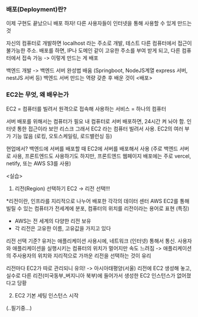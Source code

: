 ### 배포(Deployment)란?
이제 구현도 끝났으니 배포 하자!
다른 사용자들이 인터넷을 통해 사용할 수 있게 만드는 것 

자신의 컴퓨터로 개발하면 localhost 라는 주소로 개발, 테스트
다른 컴퓨터에서 접근이 불가능한 주소. 
배포를 하면, IP나 도메인 같이 고유한 주소를 부여 받게 되고, 다른 컴퓨터에서 접속 가능
 -> 이렇게 만드는 게 배포
 
백엔드 개발 -> 백엔드 서버 완성법 배움 (Springboot, NodeJS계열 express 서버, nestJS 서버 등)
백엔드 서버 만드는 역량 갖춘 후 배운 것이 <배포>

### EC2는 무엇, 왜 배우는가
EC2 = 컴퓨터를 빌려서 원격으로 접속해 사용하는 서비스
= 하나의 컴퓨터 

서버 배포를 위해서는 컴퓨터가 필요
내 컴퓨터로 서버 배포하면, 24시간 켜 놔야 함. 인터넷 통한 접근이라 보안 리스크
그래서 EC2 라는 컴퓨터 빌려서 사용. 
EC2의 여러 부가 기능 많음 (로킹, 오토스케일링, 로드밸런싱 등) 

현업에서? 
백엔드에 서버를 배포할 때 EC2에 서버를 배포해서 사용
(주로 백엔드 서버로 사용, 프론트엔드도 사용하기도 하지만, 프론트엔드 웹페이지 배포에는 주로 vercel, netify, 또는 AWS S3를 사용)

<실습> 
1. 리전(Region) 선택하기
EC2 -> 리전 선택!!!

*리전이란, 인프라를 지리적으로 나누어 배포한 각각의 데이터 센터
AWS EC2를 통해 빌릴 수 있는 컴퓨터가 전세계에 분포, 컴퓨터의 위치를 리전이라는 용어로 표현
(특징) 
- AWS는 전 세계의 다양한 리전 보유
- 각 리전은 고유한 이름, 고유값을 가지고 있다

리전 선택 기준?
유저는 애플리케이션 사용시에, 네트워크 (인터넷) 통해서 통신.
사용자와 애플리케이션을 실행시키는 컴퓨터의 위치가 멀어지만 속도 느려짐 
-> 애플리케이션의 주사용자의 위치와 지리적으로 가까운 리전을 선택하는 것이 유리

리전마다 EC2가 따로 관리되니 유의!
-> 아시아태평양(서울) 리전에 EC2 생성해 놓고, 
실수로 다른 리전(미국동부_버지니아 북부)에 들어가서 생성한 EC2 인스턴스가 없어졌다고 당황

2. EC2 기본 세팅
인스턴스 시작


(..필기중...)